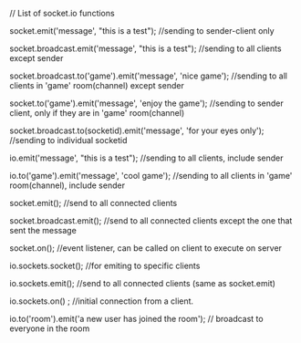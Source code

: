 // List of socket.io functions

socket.emit('message', "this is a test"); //sending to sender-client only

socket.broadcast.emit('message', "this is a test"); //sending to all clients except sender

socket.broadcast.to('game').emit('message', 'nice game'); //sending to all clients in 'game' room(channel) except sender

socket.to('game').emit('message', 'enjoy the game'); //sending to sender client, only if they are in 'game' room(channel)

socket.broadcast.to(socketid).emit('message', 'for your eyes only'); //sending to individual socketid

io.emit('message', "this is a test"); //sending to all clients, include sender

io.to('game').emit('message', 'cool game'); //sending to all clients in 'game' room(channel), include sender

socket.emit(); //send to all connected clients

socket.broadcast.emit(); //send to all connected clients except the one that sent the message

socket.on(); //event listener, can be called on client to execute on server

io.sockets.socket(); //for emiting to specific clients

io.sockets.emit(); //send to all connected clients (same as socket.emit)

io.sockets.on() ; //initial connection from a client.

io.to('room').emit('a new user has joined the room'); // broadcast to everyone in the room

